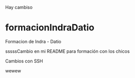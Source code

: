 Hay cambiso









# formacionIndraDatio
Formacion de Indra - Datio

sssssCambio en mi README para formación con los chicos


Cambios con SSH

wewew
